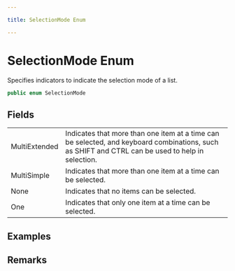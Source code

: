 ```yaml
---

title: SelectionMode Enum

---
```


# SelectionMode Enum

Specifies indicators to indicate the selection mode of a list.

```csharp
public enum SelectionMode 
```

## Fields

<table>
<tr><td>MultiExtended</td><td>Indicates that more than one item at a time can be selected, and
             keyboard combinations, such as SHIFT and CTRL can be used to help
             in selection.</td></tr>
<tr><td>MultiSimple</td><td>Indicates that more than one item at a time can be selected.</td></tr>
<tr><td>None</td><td>Indicates that no items can be selected.</td></tr>
<tr><td>One</td><td>Indicates that only one item at a time can be selected.</td></tr>
</table>

<!-- Only change content below this line, anything above this line will be lost when regenerated. -->

## Examples

## Remarks

